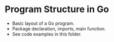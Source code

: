 # Program Structure in Go

- Basic layout of a Go program.
- Package declaration, imports, main function.
- See code examples in this folder.

